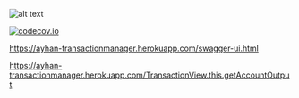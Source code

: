 ![alt text](https://travis-ci.org/ayhanugurlu/transactionmanager.svg?branch=master "Travis Status")

[![codecov.io](https://codecov.io/github/ayhanugurlu/transactionmanager/coverage.svg?branch=master)](https://codecov.io/github/cainus/codecov.io?branch=master)

https://ayhan-transactionmanager.herokuapp.com/swagger-ui.html

https://ayhan-transactionmanager.herokuapp.com/TransactionView.this.getAccountOutput